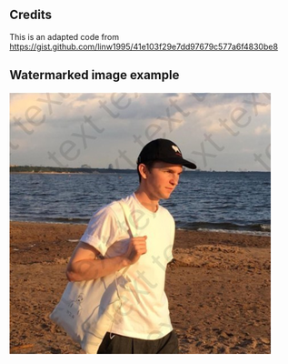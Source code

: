 Credits
-------

This is an adapted code from
https://gist.github.com/linw1995/41e103f29e7dd97679c577a6f4830be8

Watermarked image example
-------------------------

![Watermarked](image.jpg)
